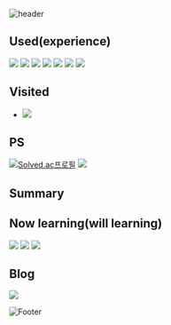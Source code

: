 ![header](https://capsule-render.vercel.app/api?type=waving&color=timeGradient&height=200&section=header&text=Hello!&fontSize=50)

## Used(experience)
<a href = "https://github.com/ChocoBreeze"> <img src="https://img.shields.io/badge/C++-red.svg?style=flat-square&logo=c%2B%2B&logoColor=white"/></a>
<a href = "https://github.com/ChocoBreeze"> <img src="https://img.shields.io/badge/Python-orange.svg?style=flat-square&logo=Python&logoColor=white"/></a>
<a href = "https://github.com/ChocoBreeze"> <img src="https://img.shields.io/badge/Visual Studio-yellow.svg?style=flat-square&logo=Visual Studio&logoColor=white"/></a>
<a href = "https://github.com/ChocoBreeze"> <img src="https://img.shields.io/badge/Visual Studio Code-yellowgreen.svg?style=flat-square&logo=Visual Studio Code&logoColor=white"/></a>
<a href = "https://github.com/ChocoBreeze"> <img src="https://img.shields.io/badge/IntelliJ IDEA-green.svg?style=flat-square&logo=IntelliJ IDEA&logoColor=white"/></a>
<a href = "https://github.com/ChocoBreeze"> <img src="https://img.shields.io/badge/JavaScript-blue?style=flat-square&logo=JavaScript&logoColor=white"/></a>
<a href = "https://github.com/ChocoBreeze"> <img src="https://img.shields.io/badge/Unity-purple?style=flat-square&logo=Unity&logoColor=white"/></a>

## Visited
- <a href="https://github.com/ChocoBreeze"><img src = "https://hits.seeyoufarm.com/api/count/incr/badge.svg?url=https%3A%2F%2Fgithub.com%2FChocoBreeze&count_bg=%23000000&title_bg=%23FF0000&icon=github.svg&icon_color=%23E7E7E7&title=GitHub&edge_flat=false"/></a>

## PS
[![Solved.ac프로필](http://mazassumnida.wtf/api/v2/generate_badge?boj=ds030337)](https://solved.ac/ds030337)
<a href = "https://www.acmicpc.net/user/ds030337"> <img src="http://mazandi.herokuapp.com/api?handle=ds030337&theme=cold"/> </a>

## Summary
<!--[![ChocoBreeze's GitHub stats](https://github-readme-stats.vercel.app/api?username=ChocoBreeze)](https://github.com/ChocoBreeze/github-readme-stats)-->
<!--[![Top Langs](https://github-readme-stats.vercel.app/api/top-langs/?username=ChocoBreeze&layout=compact)](https://github.com/ChocoBreeze/github-readme-stats)-->

## Now learning(will learning)
<a href = "https://github.com/ChocoBreeze"> <img src="https://img.shields.io/badge/C++-red.svg?style=flat-square&logo=c%2B%2B&logoColor=white"/></a>
<a href = "https://github.com/ChocoBreeze"><img src="https://img.shields.io/badge/Unreal Engine-orange?style=flat-square&logo=Unreal Engine&logoColor=white"/></a>
<a href = "https://github.com/ChocoBreeze"><img src="https://img.shields.io/badge/Kotlin-yellow?style=flat-square&logo=Kotlin&logoColor=white"/> </a>
<!-- <a href = "https://github.com/ChocoBreeze"><img src="https://img.shields.io/badge/Vue.js-yellow?style=flat-square&logo=Vue.js&logoColor=white"/></a> -->


## Blog
<a href = "https://blog.naver.com/ds030337"> <img src="https://img.shields.io/badge/ChocoBreeze-Green?style=flat-square&logo=Naver&logoColor=white"/> </a>

![Footer](https://capsule-render.vercel.app/api?type=waving&color=timeGradient&height=200&section=footer)

<!--
**ChocoBreeze/ChocoBreeze** is a ✨ _special_ ✨ repository because its `README.md` (this file) appears on your GitHub profile.
https://simpleicons.org/ : 아이콘.
Here are some ideas to get you started:

- 🔭 I’m currently working on ...
- 🌱 I’m currently learning ...
- 👯 I’m looking to collaborate on ...
- 🤔 I’m looking for help with ...
- 💬 Ask me about ...
- 📫 How to reach me: ...
- 😄 Pronouns: ...
- ⚡ Fun fact: ...
-->
